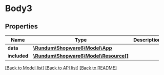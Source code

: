 # Body3

## Properties
Name | Type | Description | Notes
------------ | ------------- | ------------- | -------------
**data** | [**\Rundum\Shopware6\Model\App**](App.md) |  | [optional] 
**included** | [**\Rundum\Shopware6\Model\Resource[]**](Resource.md) |  | [optional] 

[[Back to Model list]](../../README.md#documentation-for-models) [[Back to API list]](../../README.md#documentation-for-api-endpoints) [[Back to README]](../../README.md)


